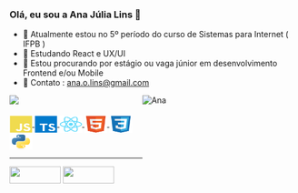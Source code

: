 ### Olá, eu sou a Ana Júlia Lins 👋


- 🔭 Atualmente estou no 5º período do curso de Sistemas para Internet ( IFPB )
- 🌱 Estudando React e UX/UI
- 🤔 Estou procurando por estágio ou vaga júnior em desenvolvimento Frontend e/ou Mobile
- 💬 Contato : ana.o.lins@gmail.com


 <div>
  <a href="https://github.com/AnaLinsDev">
  <img height="180em" src="https://github-readme-stats.vercel.app/api/top-langs/?username=analinsdev&layout=compact&langs_count=7&theme=dracula"/>
      <img align="right" alt="Ana" height="250" width="270" src="https://user-images.githubusercontent.com/60307596/130715496-3b647daf-b89a-402a-9830-63cf3f182470.png">

</div>

 <div style="display: inline_block"><br>

  <img align="center" alt="Ana-Js" height="30" width="40" src="https://raw.githubusercontent.com/devicons/devicon/master/icons/javascript/javascript-plain.svg">
  <img align="center" alt="Ana-Ts" height="30" width="40" src="https://raw.githubusercontent.com/devicons/devicon/master/icons/typescript/typescript-plain.svg">
  <img align="center" alt="Ana-React" height="30" width="40" src="https://raw.githubusercontent.com/devicons/devicon/master/icons/react/react-original.svg">
  <img align="center" alt="Ana-HTML" height="30" width="40" src="https://raw.githubusercontent.com/devicons/devicon/master/icons/html5/html5-original.svg">
  <img align="center" alt="Ana-CSS" height="30" width="40" src="https://raw.githubusercontent.com/devicons/devicon/master/icons/css3/css3-original.svg">
  <img align="center" alt="Ana-Python" height="30" width="40" src="https://raw.githubusercontent.com/devicons/devicon/master/icons/python/python-original.svg">
   
</div>
  
   <hr />
 
  <div>
    <a href="https://www.instagram.com/ana_frontdev/"  target="_blank"><img  height="30" width="90"  src="https://img.shields.io/badge/Instagram-%20-brightgreen" target="_blank"></a>
    <a href="https://www.linkedin.com/in/ana-j%C3%BAlia-lins-devbrasil/" target="_blank"><img  height="30" width="90"  src="https://img.shields.io/badge/Linkedin-%20-brightgreen" target="_blank"></a>
  </div>
  
  

